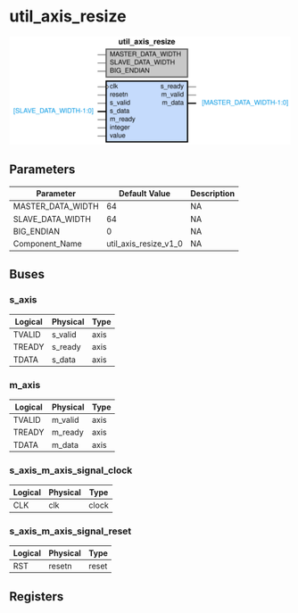 # util_axis_resize

<center>

![util_axis_resize](util_axis_resize-util_axis_resize.svg)

</center>

## Parameters

| Parameter | Default Value | Description |
| --------- | ------------- | ----------- |
| MASTER_DATA_WIDTH | 64 | NA |
| SLAVE_DATA_WIDTH | 64 | NA |
| BIG_ENDIAN | 0 | NA |
| Component_Name | util_axis_resize_v1_0 | NA |


## Buses


### s_axis
| Logical | Physical | Type |
| ------- | -------- | ---- |
| TVALID | s_valid | axis |
| TREADY | s_ready | axis |
| TDATA | s_data | axis |



### m_axis
| Logical | Physical | Type |
| ------- | -------- | ---- |
| TVALID | m_valid | axis |
| TREADY | m_ready | axis |
| TDATA | m_data | axis |



### s_axis_m_axis_signal_clock
| Logical | Physical | Type |
| ------- | -------- | ---- |
| CLK | clk | clock |



### s_axis_m_axis_signal_reset
| Logical | Physical | Type |
| ------- | -------- | ---- |
| RST | resetn | reset |




## Registers